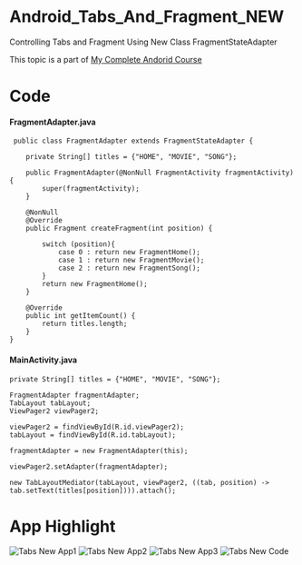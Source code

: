 # Android_Tabs_And_Fragment_NEW
Controlling Tabs and Fragment Using New Class FragmentStateAdapter

This topic is a part of [My Complete Andorid Course](https://github.com/ananddasani/Android_Apps)

# Code

#### FragmentAdapter.java
```
 public class FragmentAdapter extends FragmentStateAdapter {

    private String[] titles = {"HOME", "MOVIE", "SONG"};

    public FragmentAdapter(@NonNull FragmentActivity fragmentActivity) {
        super(fragmentActivity);
    }

    @NonNull
    @Override
    public Fragment createFragment(int position) {

        switch (position){
            case 0 : return new FragmentHome();
            case 1 : return new FragmentMovie();
            case 2 : return new FragmentSong();
        }
        return new FragmentHome();
    }

    @Override
    public int getItemCount() {
        return titles.length;
    }
}
```

#### MainActivity.java
```
private String[] titles = {"HOME", "MOVIE", "SONG"};

FragmentAdapter fragmentAdapter;
TabLayout tabLayout;
ViewPager2 viewPager2;

viewPager2 = findViewById(R.id.viewPager2);
tabLayout = findViewById(R.id.tabLayout);

fragmentAdapter = new FragmentAdapter(this);

viewPager2.setAdapter(fragmentAdapter);

new TabLayoutMediator(tabLayout, viewPager2, ((tab, position) -> tab.setText(titles[position]))).attach();
```

# App Highlight

![Tabs New App1](https://user-images.githubusercontent.com/74413402/192095623-d00c6bb2-9838-46f1-9d1e-14b0150c8f92.png)
![Tabs New App2](https://user-images.githubusercontent.com/74413402/192095624-a14fd248-41ea-4cef-a760-2f7fb29e07c5.png)
![Tabs New App3](https://user-images.githubusercontent.com/74413402/192095625-41158266-780a-47e1-ac93-829627feea56.png)
![Tabs New Code](https://user-images.githubusercontent.com/74413402/192095630-9f253674-3640-4afc-9974-67d2dabb0338.png)


